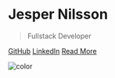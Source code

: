 # Jesper Nilsson

> Fullstack Developer

[GitHub](https://github.com/docsifyjs/docsify/)
[LinkedIn](https://www.linkedin.com/in/jesper-nilsson-85a50b11a/)
[Read More](#about)

![color](#bcf5ba)
